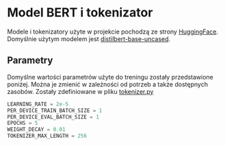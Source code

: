 # Model BERT i tokenizator

Modele i tokenizatory użyte w projekcie pochodzą ze strony [HuggingFace](https://huggingface.co/models). 
Domyślnie użytym modelem jest [distilbert-base-uncased](https://huggingface.co/distilbert-base-uncased).

## Parametry
Domyślne wartości parametrów użyte do treningu zostały przedstawione poniżej. Można je zmienić w zależności od potrzeb a także dostępnych zasobów. Zostały zdefiniowane w pliku [tokenizer.py](https://raw.githubusercontent.com/Majkel1999/Hilbert/master/mlService/model/tokenizer.py)
```python
LEARNING_RATE = 2e-5
PER_DEVICE_TRAIN_BATCH_SIZE = 1
PER_DEVICE_EVAL_BATCH_SIZE = 1
EPOCHS = 5
WEIGHT_DECAY = 0.01
TOKENIZER_MAX_LENGTH = 256
```
